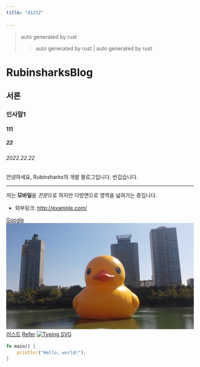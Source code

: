```yaml
---
title: "d1212"

---
```


> auto generated by rust
> > auto generated by rust
| auto generated by rust

# RubinsharksBlog

## 서론

### 인사말1
#### 111
##### 22
###### 2022.22.22

안녕하세요, Rubinsharks의 개발 블로그입니다. 반갑습니다.

***
저는 **모바일**을 *전문*으로 하지만
다방면으로 영역을 넓혀가는 중입니다.

* 외부링크: <http://example.com/>

[Google](https://google.com "google link")
![Alt text](image.jpeg "Optional title")
[러스트](language/rust "러스트")
[Refer](refer "러스트")
[![Typing SVG](https://readme-typing-svg.demolab.com?font=Fira+Code&pause=500&duration=3000&color=2C6EF7&width=435&lines=Rubinsharks+Site)](https://git.io/typing-svg)


``` rust
fn main() {
    println!("Hello, world!");
}
```

[#TAG]: # "android, rust"